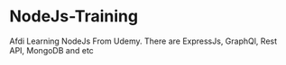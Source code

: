 # NodeJs-Training
Afdi Learning NodeJs From Udemy. There are ExpressJs, GraphQl, Rest API, MongoDB and etc
